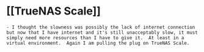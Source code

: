 # [[TrueNAS Scale]]
	- I thought the slowness was possibly the lack of internet connection but now that I have internet and it's still unacceptably slow, it must simply need more resources than I have to give it.  At least in a virtual environment.  Again I am pulling the plug on TrueNAS Scale.